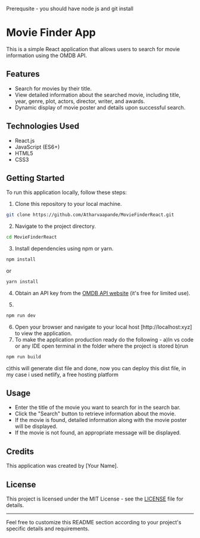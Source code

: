Prerequsite - 
you should have node js and git install

# Movie Finder App

This is a simple React application that allows users to search for movie information using the OMDB API.

## Features

- Search for movies by their title.
- View detailed information about the searched movie, including title, year, genre, plot, actors, director, writer, and awards.
- Dynamic display of movie poster and details upon successful search.

## Technologies Used

- React.js
- JavaScript (ES6+)
- HTML5
- CSS3

## Getting Started

To run this application locally, follow these steps:

1. Clone this repository to your local machine.

```bash
git clone https://github.com/Atharvaapande/MovieFinderReact.git
```

2. Navigate to the project directory.

```bash
cd MovieFinderReact
```

3. Install dependencies using npm or yarn.

```bash
npm install
```

or

```bash
yarn install
```

4. Obtain an API key from the [OMDB API website](https://www.omdbapi.com/) (it's free for limited use).

5.

```bash
npm run dev
```

6. Open your browser and navigate to your local host [http://localhost:xyz] to view the application.
7. To make the application production ready do the following - 
a)In vs code or any IDE open terminal in the folder where the project is stored
b)run
```bash
npm run build
```
c)this will generate dist file and done, now you can deploy this dist file, in my case i used netlify, a free hosting platform  

## Usage

- Enter the title of the movie you want to search for in the search bar.
- Click the "Search" button to retrieve information about the movie.
- If the movie is found, detailed information along with the movie poster will be displayed.
- If the movie is not found, an appropriate message will be displayed.

## Credits

This application was created by [Your Name].

## License

This project is licensed under the MIT License - see the [LICENSE](LICENSE) file for details.

---

Feel free to customize this README section according to your project's specific details and requirements.
